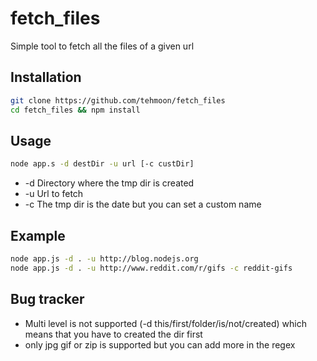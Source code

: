 fetch_files
===========

Simple tool to fetch all the files of a given url

Installation
------------

```bash
git clone https://github.com/tehmoon/fetch_files
cd fetch_files && npm install
```

Usage
-----

```bash
node app.s -d destDir -u url [-c custDir]
```

  * -d  Directory where the tmp dir is created
  * -u  Url to fetch
  * -c  The tmp dir is the date but you can set a custom name

Example
-------
```bash
node app.js -d . -u http://blog.nodejs.org
node app.js -d . -u http://www.reddit.com/r/gifs -c reddit-gifs
```

Bug tracker
-----------

  * Multi level is not supported (-d this/first/folder/is/not/created) which means that you have to created the dir first
  * only jpg gif or zip is supported but you can add more in the regex
